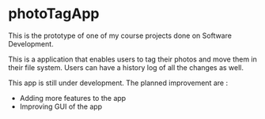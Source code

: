 # photoTagApp

This is the prototype of one of my course projects done on Software Development. 

This is a application that enables users to tag their photos and move them in their file system. Users can have a history log of all the changes as well.

This app is still under development. The planned improvement are :

* Adding more features to the app
* Improving GUI of the app

